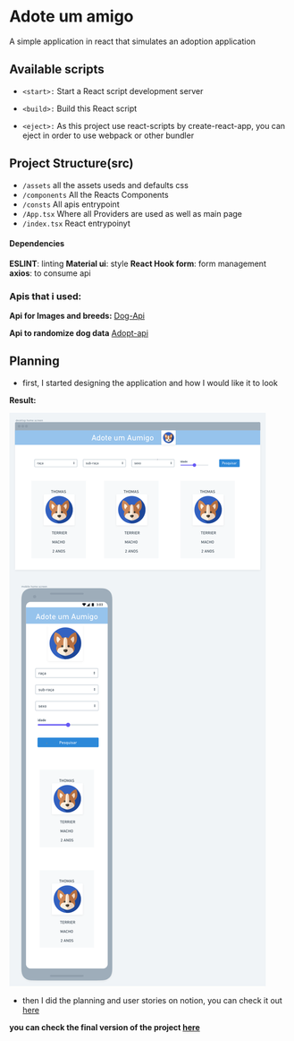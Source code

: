 # Adote um amigo

A simple application in react that simulates an adoption application

## Available scripts

- `<start>:` Start a React script development server

- `<build>:` Build this React script
- `<eject>:` As this project use react-scripts by create-react-app, you can eject in order to use webpack or other bundler

## Project Structure(src)

- `/assets` all the assets useds and defaults css
- `/components` All the Reacts Components
- `/consts` All apis entrypoint
- `/App.tsx` Where all Providers are used as well as main page
- `/index.tsx` React entrypoinyt

#### Dependencies
**ESLINT**: linting
**Material ui**: style
**React Hook form**: form management
**axios**: to consume api

### Apis that i used:

**Api for Images and breeds:** [Dog-Api](https://dog.ceo/dog-api/documentation/)

**Api to randomize dog data** [Adopt-api](https://github.com/jucielly/adopt-api)

## Planning

* first, I started designing the application and how I would like it to look

**Result:**

![wireframe](./src/assets/wireframe.png)

* then I did the planning and user stories on notion, you can check it out [here](https://www.notion.so/48aef5557c9341fabb30b94314e95c56?v=0e20ad15ee9a479aa419af755bc802b0)

**you can check the final version of the project [here](https://adoteumamigo.jucielly.dev/)**
